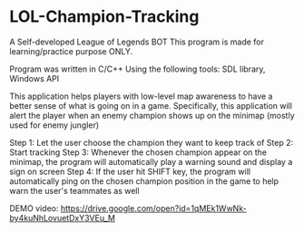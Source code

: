 # LOL-Champion-Tracking

A Self-developed League of Legends BOT
This program is made for learning/practice purpose ONLY.

Program was written in C/C++
Using the following tools: SDL library, Windows API 

This application helps players with low-level map awareness to have a better sense of what is going on in a game.
Specifically, this application will alert the player when an enemy champion shows up on the minimap (mostly used for enemy jungler) 

Step 1: Let the user choose the champion they want to keep track of
Step 2: Start tracking
Step 3: Whenever the chosen champion appear on the minimap, the program will automatically play a warning sound and display a sign on screen
Step 4: If the user hit SHIFT key, the program will automatically ping on the chosen champion position in the game to help warn the user's teammates as well

DEMO video: https://drive.google.com/open?id=1qMEk1WwNk-by4kuNhLovuetDxY3VEu_M
